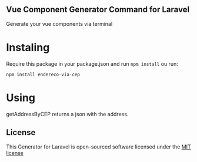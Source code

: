 ## Vue Component Generator Command for Laravel

Generate your vue components via terminal

# Instaling

Require this package in your package.json and run `npm install` ou run: 

    npm install endereco-via-cep 


# Using

getAddressByCEP returns a json with the address.

## License

This Generator for Laravel is open-sourced software licensed under the [MIT license](http://opensource.org/licenses/MIT)